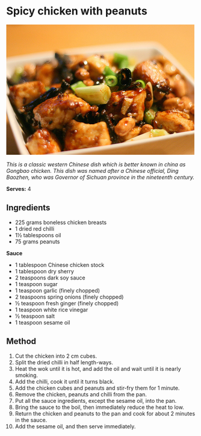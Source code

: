 # Spicy chicken with peanuts

![Name](resources/gongbaoji.jpg)

*This is a classic western Chinese dish which is better known in china as Gongbao chicken. This dish was named after a Chinese official, Ding Baozhen, who was Governor of Sichuan province in the nineteenth century.*

**Serves:** 4

## Ingredients
- 225 grams boneless chicken breasts
- 1 dried red chilli
- 1½ tablespoons oil
- 75 grams peanuts

**Sauce** 
- 1 tablespoon Chinese chicken stock
- 1 tablespoon dry sherry
- 2 teaspoons dark soy sauce
- 1 teaspoon sugar
- 1 teaspoon garlic (finely chopped)
- 2 teaspoons spring onions (finely chopped)
- ½ teaspoon fresh ginger (finely chopped)
- 1 teaspoon white rice vinegar
- ½ teaspoon salt
- 1 teaspoon sesame oil

## Method
1. Cut the chicken into 2 cm cubes.
1. Split the dried chilli in half length-ways.
1. Heat the wok until it is hot, and add the oil and wait until it is nearly smoking.
1. Add the chilli, cook it until it turns black.
1. Add the chicken cubes and peanuts and stir-fry them for 1 minute.
1. Remove the chicken, peanuts and chilli from the pan.
1. Put all the sauce ingredients, except the sesame oil, into the pan.
1. Bring the sauce to the boil,  then immediately reduce the heat to low.
1. Return the chicken and peanuts to the pan and cook for about 2 minutes in the sauce.
1. Add the sesame oil, and then serve immediately.